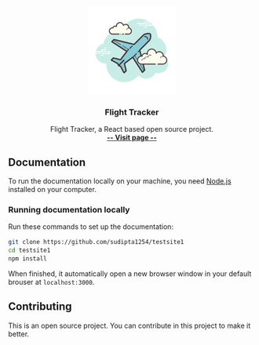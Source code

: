 <p align="center">
  <a href="https://test-z.vercel.app/">
    <img src="./src/assets/icon1.png" width="180">
  </a>
</p>

<h3 align="center">Flight Tracker</h3>

<p align="center">
  Flight Tracker, a React based open source project.
  <br>
  <a href="http://test-z.vercel.app/"><strong>-- Visit page --</strong></a>
</p>

## Documentation
To run the documentation locally on your machine, you need [Node.js](https://nodejs.org/en/) installed on your computer.

### Running documentation locally
Run these commands to set up the documentation:

```bash
git clone https://github.com/sudipta1254/testsite1
cd testsite1
npm install
```

When finished, it automatically open a new browser window in your default brouser at `localhost:3000`.

## Contributing
This is an open source project. You can contribute in this project to make it better.